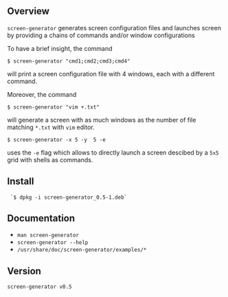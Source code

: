 ## Overview

`screen-generator` generates screen configuration files and launches screen by providing a chains of commands and/or window configurations

To have a brief insight, the command

    $ screen-generator "cmd1;cmd2;cmd3;cmd4"

will print a screen configuration file with 4 windows, each with a different command.

Moreover, the command

    $ screen-generator "vim +.txt"

will generate a screen with as much windows as the number of file matching `*.txt` with `vim` editor.

    $ screen-generator -x 5 -y  5 -e 

uses the `-e` flag which allows to directly launch a screen descibed by a `5x5` grid with shells as commands. 

## Install

     `$ dpkg -i screen-generator_0.5-1.deb`


## Documentation

* `man screen-generator`
* `screen-generator --help`
* `/usr/share/doc/screen-generator/examples/*`

## Version

`screen-generator v0.5`
